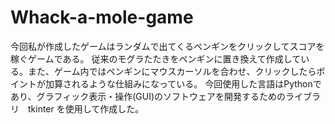 # Whack-a-mole-game
今回私が作成したゲームはランダムで出てくるペンギンをクリックしてスコアを稼ぐゲームである。 
従来のモグラたたきをペンギンに置き換えて作成している。また、ゲーム内ではペンギンにマウスカーソルを合わせ、クリックしたらポイントが加算されるような仕組みになっている。 
今回使用した言語はPythonであり、グラフィック表示・操作(GUI)のソフトウェアを開発するためのライブラリ　tkinter を使用して作成した。
